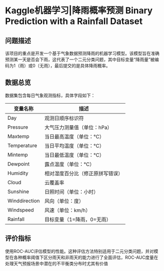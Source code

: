 # Kaggle机器学习|降雨概率预测 Binary Prediction with a Rainfall Dataset
## 问题描述
该项目的重点是开发一个基于气象数据预测降雨的机器学习模型。该模型旨在准确预测某一天是否会下雨，这代表了一个二元分类问题，其中目标变量“降雨量”被编码为1（雨）或0（无雨），最后提交的是具体降雨概率。
## 数据总览
数据集包含每日气象观测指标，具体字段如下：

| 变量名称          | 描述                                      |
|--------------------|-------------------------------------------|
| Day               | 观测日顺序标识符                          |
| Pressure          | 大气压力测量值（单位：hPa）               |
| Maxtemp           | 当日最高温度（单位：°C）                  |
| Temperature       | 当日平均温度（单位：°C）                  |
| Mintemp           | 当日最低温度（单位：°C）                  |
| Dewpoint          | 露点温度（单位：°C）                      |
| Humidity          | 相对湿度百分比（修正原拼写错误）          |
| Cloud             | 云覆盖率                                  |
| Sunshine          | 日照时间（单位：小时）                    |
| Winddirection     | 风向（单位：度）                          |
| Windspeed         | 风速（单位：km/h）                        |
| Rainfall          | 目标变量（1=降雨，0=无雨）               |

## 评价指标
使用ROC-AUC评估模型的性能。这种评估方法特别适用于二元分类问题，并对模型在各种概率阈值下区分雨天和非雨天的能力进行了全面评估，ROC-AUC度量在处理天气预报场景中潜在的不平衡类分布时尤其有价值
